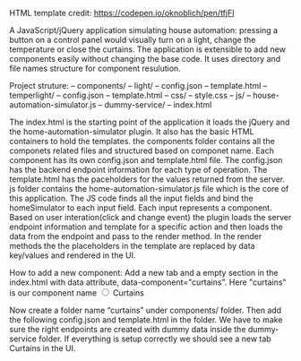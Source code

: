 HTML template credit:
https://codepen.io/oknoblich/pen/tfjFl

A JavaScript/jQuery application simulating house automation: pressing a button on a control panel would visually turn on a light, change the temperature or close the curtains.
The application is extensible to add new components easily without changing the base code. It uses directory and file names structure for component resulution. 

Project struture:
–	components/
–	light/
–	config.json
–	template.html
–	temperlight/
–	config.json
–	template.html
–	css/
–	style.css
–	js/
–	house-automation-simulator.js
–	dummy-service/
–	index.html

The index.html is the starting point of the application it loads the jQuery and the home-automation-simulator plugin. It also has the basic HTML containers to hold the templates.
the components folder contains all the componets related files and structured based on componet name.  Each component has its own config.json and template.html file. The config.json has the backend endpoint information for each type of operation. The template.html has the paceholders for the values returned from the server.
js folder contains the home-automation-simulator.js file which is the core of this application. The JS code finds all the input fields and bind the homeSimulator to each input field. Each input represents a component. Based on user interation(click and change event) the plugin loads the server endpoint information and template for a specific action and then loads the data from the endpoint and pass to the render method. In the render methods the the placeholders in the template are replaced by data key/values and rendered in the UI. 

How to add a new component:
Add a new tab and a empty section in the index.html with data attribute, data-component="curtains". Here "curtains" is our component name
<input id="tab3" type="radio" class="tab_input" name="tabs" data-component="curtains">
<label for="tab3">Curtains</label>
<section id="tab3-content"></section>
Now create a folder name “curtains”  under components/  folder. Then add the following config.json and template.html in the folder.
We have to make sure the right endpoints are created with dummy data inside the dummy-service folder. If everything is setup correctly we should see a new tab Curtains in the UI.


